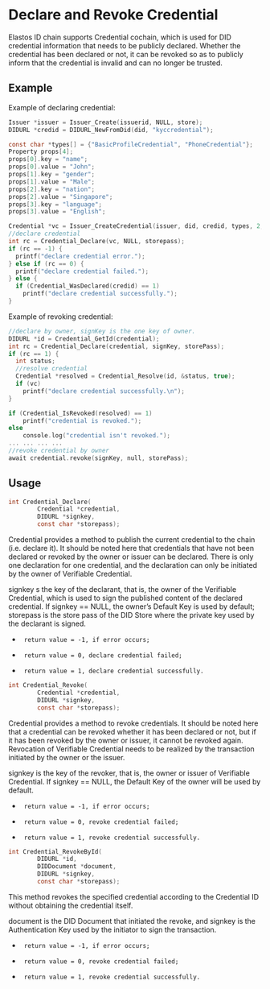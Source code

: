 # Declare and Revoke Credential

Elastos ID chain supports Credential cochain, which is used for DID credential information that needs to be publicly declared. Whether the credential has been declared or not, it can be revoked so as to publicly inform that the credential is invalid and can no longer be trusted.

## Example

Example of declaring credential:

```c
Issuer *issuer = Issuer_Create(issuerid, NULL, store);
DIDURL *credid = DIDURL_NewFromDid(did, "kyccredential");

const char *types[] = {"BasicProfileCredential", "PhoneCredential"};
Property props[4];
props[0].key = "name";
props[0].value = "John";
props[1].key = "gender";
props[1].value = "Male";
props[2].key = "nation";
props[2].value = "Singapore";
props[3].key = "language";
props[3].value = "English";

Credential *vc = Issuer_CreateCredential(issuer, did, credid, types, 2, props, 4, expires, storepass);
//declare credential
int rc = Credential_Declare(vc, NULL, storepass);
if (rc == -1) {
  printf("declare credential error.");
} else if (rc == 0) {
  printf("declare credential failed.");
} else {
  if (Credential_WasDeclared(credid) == 1)
    printf("declare credential successfully.");
}
```

Example of revoking credential:

```c
//declare by owner, signKey is the one key of owner.
DIDURL *id = Credential_GetId(credential);
int rc = Credential_Declare(credential, signKey, storePass);
if (rc == 1) {
  int status;
  //resolve credential
  Credential *resolved = Credential_Resolve(id, &status, true);
  if (vc)
    printf("declare credential successfully.\n");
}

if (Credential_IsRevoked(resolved) == 1)
	printf("credential is revoked.");
else
	console.log("credential isn't revoked.");
... ... ... ...  
//revoke credential by owner
await credential.revoke(signKey, null, storePass);
```

## Usage

```c
int Credential_Declare(
        Credential *credential,
        DIDURL *signkey,
        const char *storepass);
```

Credential provides a method to publish the current credential to the chain (i.e. declare it). It should be noted here that credentials that have not been declared or revoked by the owner or issuer can be declared. There is only one declaration for one credential, and the declaration can only be initiated by the owner of Verifiable Credential.

signkey s the key of the declarant, that is, the owner of the Verifiable Credential, which is used to sign the published content of the declared credential. If signkey == NULL, the owner’s Default Key is used by default; storepass is the store pass of the DID Store where the private key used by the declarant is signed.

* ```
   return value = -1, if error occurs;
  ```
* ```
   return value = 0, declare credential failed;
  ```
* ```
   return value = 1, declare credential successfully.
  ```

```c
int Credential_Revoke(
        Credential *credential,
        DIDURL *signkey,
        const char *storepass);
```

Credential provides a method to revoke credentials. It should be noted here that a credential can be revoked whether it has been declared or not, but if it has been revoked by the owner or issuer, it cannot be revoked again. Revocation of Verifiable Credential needs to be realized by the transaction initiated by the owner or the issuer.

signkey is the key of the revoker, that is, the owner or issuer of Verifiable Credential. If signkey == NULL, the Default Key of the owner will be used by default.

* ```
   return value = -1, if error occurs;
  ```
* ```
   return value = 0, revoke credential failed;
  ```
* ```
   return value = 1, revoke credential successfully.
  ```

```c
int Credential_RevokeById(
        DIDURL *id,
        DIDDocument *document,
        DIDURL *signkey,
        const char *storepass);
```

This method revokes the specified credential according to the Credential ID without obtaining the credential itself.

document is the DID Document that initiated the revoke, and signkey is the Authentication Key used by the initiator to sign the transaction.

* ```
   return value = -1, if error occurs;
  ```
* ```
   return value = 0, revoke credential failed;
  ```
* ```
   return value = 1, revoke credential successfully.
  ```
